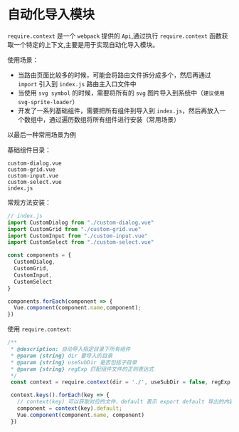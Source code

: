 # 自动化导入模块

`require.context` 是一个 `webpack` 提供的 `Api`,通过执行 `require.context` 函数获取一个特定的上下文,主要是用于实现自动化导入模块。

使用场景：

- 当路由页面比较多的时候，可能会将路由文件拆分成多个，然后再通过 `import` 引入到 `index.js` 路由主入口文件中
- 当使用 `svg symbol` 的时候，需要将所有的 `svg` 图片导入到系统中（`建议使用 svg-sprite-loader`）
- 开发了一系列基础组件，需要把所有组件到导入到 `index.js`，然后再放入一个数组中，通过遍历数组将所有组件进行安装（常用场景）

以最后一种常用场景为例

基础组件目录：

```auto
custom-dialog.vue
custom-grid.vue
custom-input.vue
custom-select.vue
index.js
```

常规方法安装：

```JavaScript
// index.js
import CustomDialog from "./custom-dialog.vue"
import CustomGrid from "./custom-grid.vue"
import CustomInput from "./custom-input.vue"
import CustomSelect from "./custom-select.vue"

const components = {
  CustomDialog,
  CustomGrid,
  CustomInput,
  CustomSelect
}

components.forEach(component => {
  Vue.component(component.name,component);
})
```

使用 `require.context`:

```JavaScript
/**
 * @description: 自动导入指定目录下所有组件
 * @param {string} dir 要导入的目录
 * @param {string} useSubDir 是否包括子目录
 * @param {string} regExp 匹配组件文件的正则表达式
 */
 const context = require.context(dir = './', useSubDir = false, regExp = /\w+\.vue$/);

 context.keys().forEach(key => {
   // context(key) 可以获取对应的文件，default 表示 export default 导出的内容
   component = context(key).default;
   Vue.component(component.name, component)
 })
```

